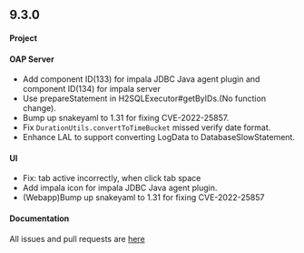 ## 9.3.0

#### Project


#### OAP Server

* Add component ID(133) for impala JDBC Java agent plugin and component ID(134) for impala server
* Use prepareStatement in H2SQLExecutor#getByIDs.(No function change).
* Bump up snakeyaml to 1.31 for fixing CVE-2022-25857.
* Fix `DurationUtils.convertToTimeBucket` missed verify date format.
* Enhance LAL to support converting LogData to DatabaseSlowStatement.

#### UI

* Fix: tab active incorrectly, when click tab space 
* Add impala icon for impala JDBC Java agent plugin.
* (Webapp)Bump up snakeyaml to 1.31 for fixing CVE-2022-25857


#### Documentation


All issues and pull requests are [here](https://github.com/apache/skywalking/milestone/149?closed=1)
